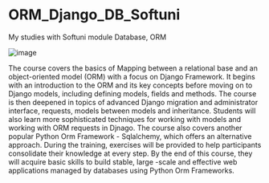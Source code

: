 # ORM_Django_DB_Softuni
My studies with Softuni module Database, ORM 

![image](https://github.com/PeterStoyanov83/ORM_Django_DB_Softuni/assets/108938447/9196db0f-0a04-4dec-be5e-9ea59316f95a)


The course covers the basics of Mapping between a relational base and an object-oriented model (ORM) with a focus on Django Framework. It begins with an introduction to the ORM and its key concepts before moving on to Django models, including defining models, fields and methods. The course is then deepened in topics of advanced Django migration and administrator interface, requests, models between models and inheritance. Students will also learn more sophisticated techniques for working with models and working with ORM requests in Djnago. The course also covers another popular Python Orm Framework - Sqlalchemy, which offers an alternative approach. During the training, exercises will be provided to help participants consolidate their knowledge at every step. By the end of this course, they will acquire basic skills to build stable, large -scale and effective web applications managed by databases using Python Orm Frameworks.
